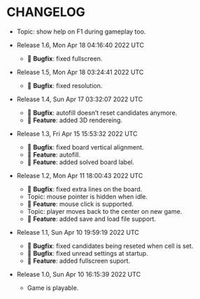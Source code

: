 # CHANGELOG

- Topic: show help on F1 during gameplay too.

- Release 1.6, Mon Apr 18 04:16:40 2022 UTC
  - 🎯 **Bugfix**: fixed fullscreen.

- Release 1.5, Mon Apr 18 03:24:41 2022 UTC
  - 🎯 **Bugfix**: fixed resolution.

- Release 1.4, Sun Apr 17 03:32:07 2022 UTC
  - 🎯 **Bugfix**: autofill doesn’t reset candidates anymore.
  - 🏯 **Feature**: added 3D rendereing.

- Release 1.3, Fri Apr 15 15:53:32 2022 UTC
  - 🎯 **Bugfix**: fixed board vertical alignment.
  - 🏯 **Feature**: autofill.
  - 🏯 **Feature**: added solved board label.

- Release 1.2, Mon Apr 11 18:00:43 2022 UTC
  - 🎯 **Bugfix**: fixed extra lines on the board.
  - Topic: mouse pointer is hidden when idle.
  - 🏯 **Feature**: mouse click is supported.
  - Topic: player moves back to the center on new game.
  - 🏯 **Feature**: added save and load file support.

- Release 1.1, Sun Apr 10 19:59:19 2022 UTC
  - 🎯 **Bugfix**: fixed candidates being reseted when cell is set.
  - 🎯 **Bugfix**: fixed unread settings at startup.
  - 🏯 **Feature**: added fullscreen suport.

- Release 1.0, Sun Apr 10 16:15:39 2022 UTC
  - Game is playable.
